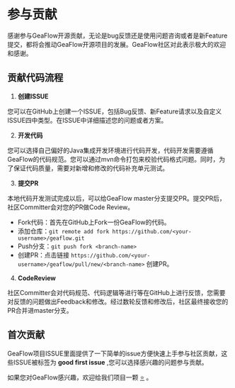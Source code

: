 # 参与贡献

感谢参与GeaFlow开源贡献，无论是bug反馈还是使用问题咨询或者是新Feature提交，都将会推动GeaFlow开源项目的发展。GeaFlow社区对此表示极大的欢迎和感谢。

## 贡献代码流程

1. **创建ISSUE**

您可以在GitHub上创建一个ISSUE，包括Bug反馈、新Feature请求以及自定义ISSUE四中类型。在ISSUE中详细描述您的问题或者方案。

2. **开发代码**

您可以选择自己偏好的Java集成开发环境进行代码开发，代码开发需要遵循GeaFlow的代码规范。您可以通过mvn命令打包来校验代码格式问题。同时，为了保证代码质量，需要对新增和修改的代码补充单元测试。

3. **提交PR**

本地代码开发测试完成以后，可以给GeaFlow master分支提交PR。提交PR后，社区Committer会对您的PR做Code Review。
* Fork代码：首先在GitHub上Fork一份GeaFlow的代码。
* 添加仓库：`git remote add fork https://github.com/<your-username>/geaflow.git`
* Push分支：`git push fork <branch-name>`
* 创建PR：点击链接 `https://github.com/<your-username>/geaflow/pull/new/<branch-name>` 创建PR。

4. **CodeReview**

社区Committer会对代码规范、代码逻辑等进行等在GitHub上进行反馈，您需要对反馈的问题做出Feedback和修改。经过数轮反馈和修改后，社区最终接收您的PR合并进master分支。

## 首次贡献

GeaFlow项目ISSUE里面提供了一下简单的issue方便快速上手参与社区贡献，这些ISSUE被标签为 **good first
issue** ,您可以选择感兴趣的问题参与贡献。

如果您对GeaFlow感兴趣，欢迎给我们项目一颗 [⭐](https://github.com/apache/geaflow/) 。
